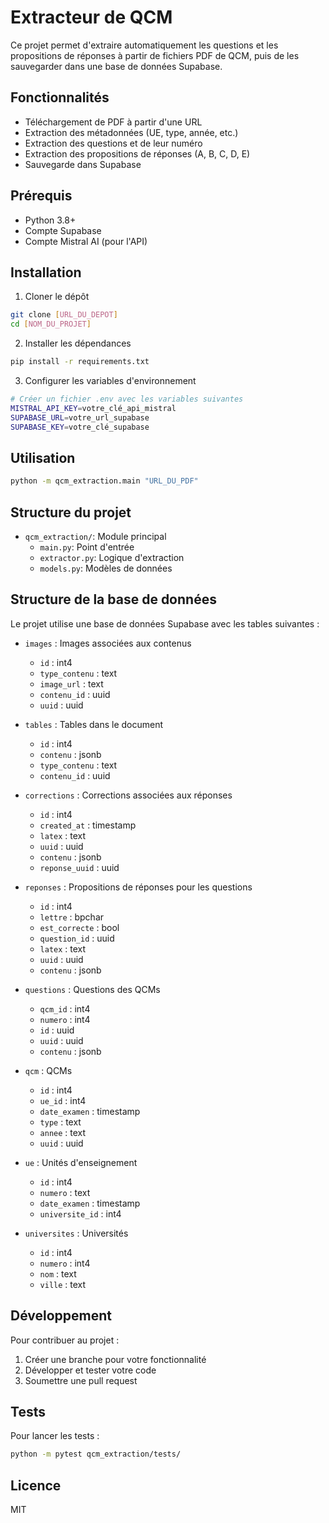 # Extracteur de QCM

Ce projet permet d'extraire automatiquement les questions et les propositions de réponses à partir de fichiers PDF de QCM, puis de les sauvegarder dans une base de données Supabase.

## Fonctionnalités

- Téléchargement de PDF à partir d'une URL
- Extraction des métadonnées (UE, type, année, etc.)
- Extraction des questions et de leur numéro
- Extraction des propositions de réponses (A, B, C, D, E)
- Sauvegarde dans Supabase

## Prérequis

- Python 3.8+
- Compte Supabase
- Compte Mistral AI (pour l'API)

## Installation

1. Cloner le dépôt
```bash
git clone [URL_DU_DEPOT]
cd [NOM_DU_PROJET]
```

2. Installer les dépendances
```bash
pip install -r requirements.txt
```

3. Configurer les variables d'environnement
```bash
# Créer un fichier .env avec les variables suivantes
MISTRAL_API_KEY=votre_clé_api_mistral
SUPABASE_URL=votre_url_supabase
SUPABASE_KEY=votre_clé_supabase
```

## Utilisation

```bash
python -m qcm_extraction.main "URL_DU_PDF"
```

## Structure du projet

- `qcm_extraction/`: Module principal
  - `main.py`: Point d'entrée
  - `extractor.py`: Logique d'extraction
  - `models.py`: Modèles de données

## Structure de la base de données

Le projet utilise une base de données Supabase avec les tables suivantes :

- `images` : Images associées aux contenus
  - `id` : int4
  - `type_contenu` : text
  - `image_url` : text
  - `contenu_id` : uuid
  - `uuid` : uuid

- `tables` : Tables dans le document
  - `id` : int4
  - `contenu` : jsonb
  - `type_contenu` : text
  - `contenu_id` : uuid

- `corrections` : Corrections associées aux réponses
  - `id` : int4
  - `created_at` : timestamp
  - `latex` : text
  - `uuid` : uuid
  - `contenu` : jsonb
  - `reponse_uuid` : uuid

- `reponses` : Propositions de réponses pour les questions
  - `id` : int4
  - `lettre` : bpchar
  - `est_correcte` : bool
  - `question_id` : uuid
  - `latex` : text
  - `uuid` : uuid
  - `contenu` : jsonb

- `questions` : Questions des QCMs
  - `qcm_id` : int4
  - `numero` : int4
  - `id` : uuid
  - `uuid` : uuid
  - `contenu` : jsonb

- `qcm` : QCMs
  - `id` : int4
  - `ue_id` : int4
  - `date_examen` : timestamp
  - `type` : text
  - `annee` : text
  - `uuid` : uuid

- `ue` : Unités d'enseignement
  - `id` : int4
  - `numero` : text
  - `date_examen` : timestamp
  - `universite_id` : int4

- `universites` : Universités
  - `id` : int4
  - `numero` : int4
  - `nom` : text
  - `ville` : text

## Développement

Pour contribuer au projet :

1. Créer une branche pour votre fonctionnalité
2. Développer et tester votre code
3. Soumettre une pull request

## Tests

Pour lancer les tests :
```bash
python -m pytest qcm_extraction/tests/
```

## Licence

MIT 